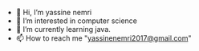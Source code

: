 - 👋 Hi, I’m yassine nemri
- 👀 I’m interested in computer science
- 🌱 I’m currently learning java.
- 📫 How to reach me "yassinenemri2017@gmail.com"

<!---
yassinenemri/yassinenemri is a ✨ special ✨ repository because its `README.md` (this file) appears on your GitHub profile.
You can click the Preview link to take a look at your changes.
--->
